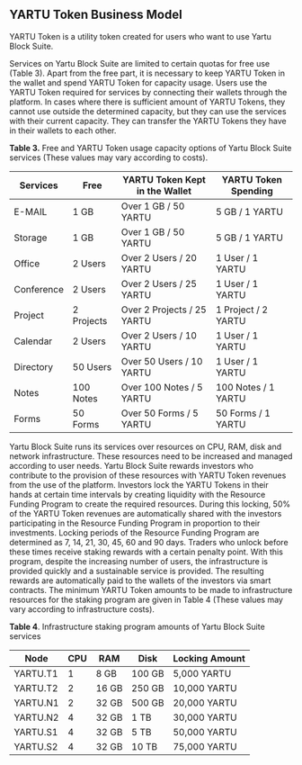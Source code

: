 ## YARTU Token Business Model

YARTU Token is a utility token created for users who want to use Yartu Block Suite.

Services on Yartu Block Suite are limited to certain quotas for free use (Table 3). Apart from the free part, it is necessary to keep YARTU Token in the wallet and spend YARTU Token for capacity usage. Users use the YARTU Token required for services by connecting their wallets through the platform. In cases where there is sufficient amount of YARTU Tokens, they cannot use outside the determined capacity, but they can use the services with their current capacity. They can transfer the YARTU Tokens they have in their wallets to each other.

**Table 3.** Free and YARTU Token usage capacity options of Yartu Block Suite services (These values ​​may vary according to costs).

|   **Services** | **Free** | **YARTU Token Kept in the Wallet** | **YARTU Token** **Spending** |
| --- | --- | --- | --- |
| E-MAIL | 1 GB | Over 1 GB / 50 YARTU | 5 GB / 1 YARTU |
| Storage | 1 GB | Over 1 GB / 50 YARTU | 5 GB / 1 YARTU |
| Office | 2 Users | Over 2 Users / 20 YARTU | 1 User / 1 YARTU |
| Conference | 2 Users | Over 2 Users / 25 YARTU | 1 User / 1 YARTU |
| Project | 2 Projects | Over 2 Projects / 25 YARTU | 1 Project / 2 YARTU |
| Calendar | 2 Users | Over 2 Users / 10 YARTU | 1 User / 1 YARTU |
| Directory | 50 Users | Over 50 Users / 10 YARTU | 1 User / 1 YARTU |
| Notes | 100 Notes | Over 100 Notes / 5 YARTU | 100 Notes / 1 YARTU |
| Forms | 50 Forms | Over 50 Forms / 5 YARTU | 50 Forms / 1 YARTU |

Yartu Block Suite runs its services over resources on CPU, RAM, disk and network infrastructure. These resources need to be increased and managed according to user needs. Yartu Block Suite rewards investors who contribute to the provision of these resources with YARTU Token revenues from the use of the platform. Investors lock the YARTU Tokens in their hands at certain time intervals by creating liquidity with the Resource Funding Program to create the required resources. During this locking, 50% of the YARTU Token revenues are automatically shared with the investors participating in the Resource Funding Program in proportion to their investments. Locking periods of the Resource Funding Program are determined as 7, 14, 21, 30, 45, 60 and 90 days. Traders who unlock before these times receive staking rewards with a certain penalty point. With this program, despite the increasing number of users, the infrastructure is provided quickly and a sustainable service is provided. The resulting rewards are automatically paid to the wallets of the investors via smart contracts. The minimum YARTU Token amounts to be made to infrastructure resources for the staking program are given in Table 4 (These values ​​may vary according to infrastructure costs).

**Table 4**. Infrastructure staking program amounts of Yartu Block Suite services

| **Node** | **CPU** | **RAM** | **Disk** | **Locking Amount** |
| --- | --- | --- | --- | --- |
| YARTU.T1 | 1 | 8 GB | 100 GB | 5,000 YARTU |
| YARTU.T2 | 2 | 16 GB | 250 GB | 10,000 YARTU |
| YARTU.N1 | 2 | 32 GB | 500 GB | 20,000 YARTU |
| YARTU.N2 | 4 | 32 GB | 1 TB | 30,000 YARTU |
| YARTU.S1 | 4 | 32 GB | 5 TB | 50,000 YARTU |
| YARTU.S2 | 4 | 32 GB | 10 TB | 75,000 YARTU |
